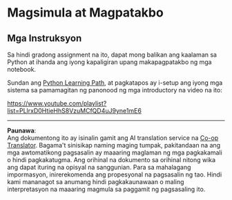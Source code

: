 <!--
CO_OP_TRANSLATOR_METADATA:
{
  "original_hash": "4c4698044bb8af52cfb6388a4ee0e53b",
  "translation_date": "2025-08-29T13:44:22+00:00",
  "source_file": "1-Introduction/1-intro-to-ML/assignment.md",
  "language_code": "tl"
}
-->
# Magsimula at Magpatakbo

## Mga Instruksyon

Sa hindi gradong assignment na ito, dapat mong balikan ang kaalaman sa Python at ihanda ang iyong kapaligiran upang makapagpatakbo ng mga notebook.

Sundan ang [Python Learning Path](https://docs.microsoft.com/learn/paths/python-language/?WT.mc_id=academic-77952-leestott), at pagkatapos ay i-setup ang iyong mga sistema sa pamamagitan ng panonood ng mga introductory na video na ito:

https://www.youtube.com/playlist?list=PLlrxD0HtieHhS8VzuMCfQD4uJ9yne1mE6

---

**Paunawa**:  
Ang dokumentong ito ay isinalin gamit ang AI translation service na [Co-op Translator](https://github.com/Azure/co-op-translator). Bagama't sinisikap naming maging tumpak, pakitandaan na ang mga awtomatikong pagsasalin ay maaaring maglaman ng mga pagkakamali o hindi pagkakatugma. Ang orihinal na dokumento sa orihinal nitong wika ang dapat ituring na opisyal na sanggunian. Para sa mahalagang impormasyon, inirerekomenda ang propesyonal na pagsasalin ng tao. Hindi kami mananagot sa anumang hindi pagkakaunawaan o maling interpretasyon na maaaring magmula sa paggamit ng pagsasaling ito.